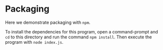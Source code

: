 # Packaging

Here we demonstrate packaging with `npm`.

To install the dependencies for this program, open a command-prompt and `cd` to
this directory and run the command `npm install`. Then execute the program with
`node index.js`.
